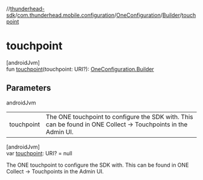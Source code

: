 //[thunderhead-sdk](../../../../index.md)/[com.thunderhead.mobile.configuration](../../index.md)/[OneConfiguration](../index.md)/[Builder](index.md)/[touchpoint](touchpoint.md)

# touchpoint

[androidJvm]\
fun [touchpoint](touchpoint.md)(touchpoint: URI?): [OneConfiguration.Builder](index.md)

## Parameters

androidJvm

| | |
|---|---|
| touchpoint | The ONE touchpoint to configure the SDK with. This can be found in ONE Collect -> Touchpoints in the Admin UI. |

[androidJvm]\
var [touchpoint](touchpoint.md): URI? = null

The ONE touchpoint to configure the SDK with. This can be found in ONE Collect -> Touchpoints in the Admin UI.
